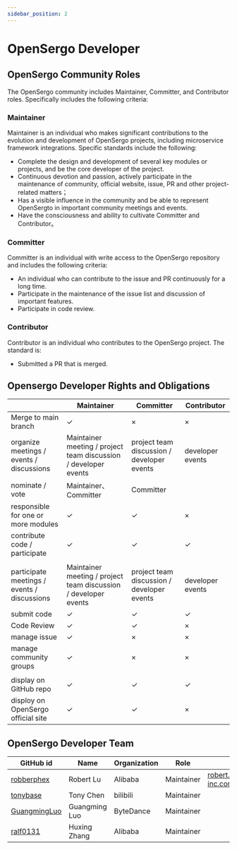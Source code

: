 ```yaml
---
sidebar_position: 2
---
```


# OpenSergo Developer

## OpenSergo Community Roles

The OpenSergo community includes Maintainer, Committer, and Contributor roles. Specifically includes the following criteria:

### Maintainer

Maintainer is an individual who makes significant contributions to the evolution and development of OpenSergo projects, including microservice framework integrations. Specific standards include the following:

* Complete the design and development of several key modules or projects, and be the core developer of the project.
* Continuous devotion and passion, actively participate in the maintenance of community, official website, issue, PR and other project-related matters；
* Has a visible influence in the community and be able to represent OpenSergto in important community meetings and events.
* Have the consciousness and ability to cultivate Committer and Contributor。

### Committer

Committer is an individual with write access to the OpenSergo repository and includes the following criteria:

* An individual who can contribute to the issue and PR continuously for a long time.
* Participate in the maintenance of the issue list and discussion of important features.
* Participate in code review.

### Contributor

Contributor is an individual who contributes to the OpenSergo project. The standard is:

* Submitted a PR that is merged.

## Opensergo Developer Rights and Obligations


|  | Maintainer | Committer | Contributor |
|---|---|---|---|
| Merge to main branch  |  ✓ | ×  |  × |
| organize meetings / events / discussions | Maintainer meeting / project team discussion / developer events | project team discussion / developer events | developer events |
| nominate / vote |  Maintainer、Committer | Committer  |   |
| responsible for one or more modules  | ✓ | ✓ | × |
| contribute code / participate | ✓ | ✓ | ✓ |
|   |   |   |   |
| participate meetings / events / discussions | Maintainer meeting / project team discussion / developer events | project team discussion / developer events | developer events |
| submit code  | ✓ | ✓ | ✓ |
| Code Review  | ✓ | ✓ | × |
| manage issue  | ✓ | × | × |
| manage community groups  | ✓ | × | × |
|   |   |   |   |
| display on GitHub repo | ✓ | ✓ | ✓ |
| disploy on OpenSergo official site | ✓ | ✓ | × |

## OpenSergo Developer Team

| GitHub id | Name | Organization | Role | E-mail |
| --- | ----------- | --- | --- | --- |
| [robberphex](https://github.com/robberphex) | Robert Lu | Alibaba | Maintainer | robert.lyb@alibaba-inc.com |
| [tonybase](https://github.com/tonybase) | Tony Chen | bilibili | Maintainer | |
| [GuangmingLuo](https://github.com/GuangmingLuo) | Guangming Luo | ByteDance | Maintainer | |
| [ralf0131](https://github.com/ralf0131) | Huxing Zhang | Alibaba | Maintainer | |
